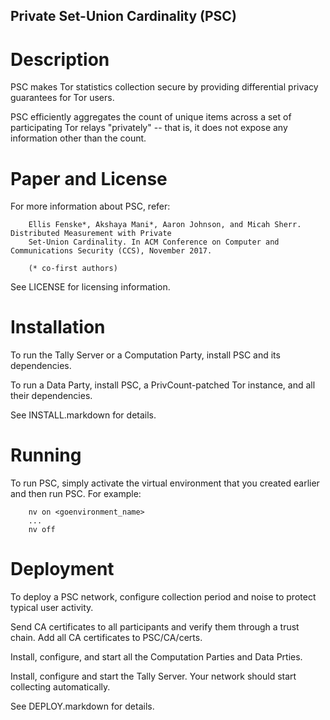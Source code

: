 ## Private Set-Union Cardinality (PSC)


# Description

PSC makes Tor statistics collection secure by providing differential privacy guarantees for Tor users.

PSC efficiently aggregates the count of unique items across a set of participating Tor relays "privately" -- that is, it does not expose any information other than the count.   


# Paper and License

For more information about PSC, refer:

```
    Ellis Fenske*, Akshaya Mani*, Aaron Johnson, and Micah Sherr. Distributed Measurement with Private 
    Set-Union Cardinality. In ACM Conference on Computer and Communications Security (CCS), November 2017.

    (* co-first authors)
```

See LICENSE for licensing information.


# Installation

To run the Tally Server or a Computation Party, install PSC and its dependencies.

To run a Data Party, install PSC, a PrivCount-patched Tor instance, and all their dependencies.

See INSTALL.markdown for details.


# Running

To run PSC, simply activate the virtual environment that you created earlier and then run PSC. For example:

```
    nv on <goenvironment_name>
    ...
    nv off
```


# Deployment

To deploy a PSC network, configure collection period and noise to protect typical user activity.

Send CA certificates to all participants and verify them through a trust chain. Add all CA certificates to PSC/CA/certs.

Install, configure, and start all the Computation Parties and Data Prties.

Install, configure and start the Tally Server. Your network should start collecting automatically.

See DEPLOY.markdown for details.
